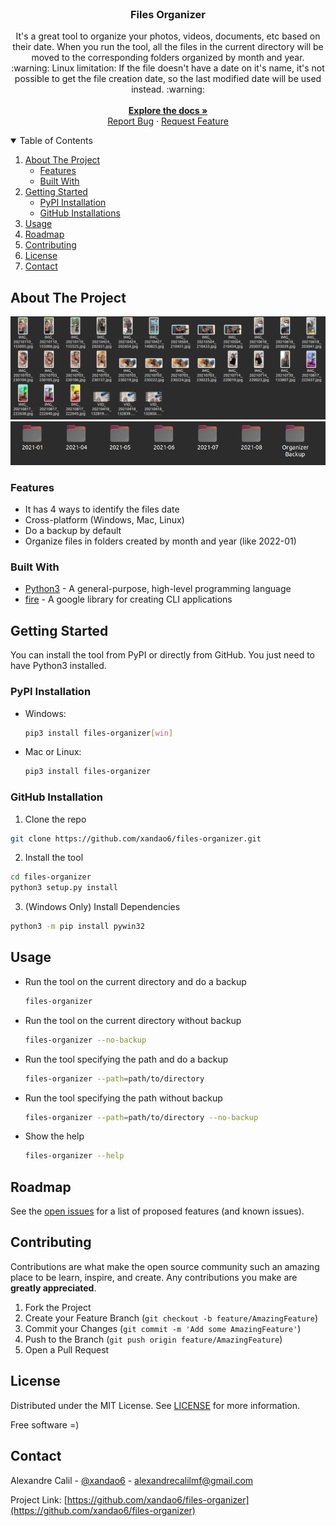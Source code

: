 <br />
<p align="center">
  <h3 align="center">Files Organizer</h3>

  <p align="center">
    It's a great tool to organize your photos, videos, documents, etc based on their date.
    When you run the tool, all the files in the current directory will be moved to the corresponding folders organized by month and year.
    <br />
    :warning: Linux limitation: If the file doesn't have a date on it's name, it's not possible to get the file creation date, so the last modified date will be used instead. :warning:
    <br />
	  <br />
    <a href="https://github.com/xandao6/files-organizer"><strong>Explore the docs »</strong></a>
    <br />
    <a href="https://github.com/xandao6/files-organizer/issue">Report Bug</a>
    ·
    <a href="https://github.com/xandao6/files-organizer/issues">Request Feature</a>
  </p>
</p>



<!-- TABLE OF CONTENTS -->
<details open="open">
  <summary>Table of Contents</summary>
  <ol>
    <li>
      <a href="#about-the-project">About The Project</a>
      <ul>
        <li><a href="#features">Features</a></li>
        <li><a href="#built-with">Built With</a></li>
      </ul>
    </li>
    <li>
      <a href="#getting-started">Getting Started</a>
      <ul>
        <li><a href="#pypi-installation">PyPI Installation</a></li>
        <li><a href="#github-installation">GitHub Installations</a></li>
      </ul>
    </li>
    <li><a href="#usage">Usage</a></li>
    <li><a href="#roadmap">Roadmap</a></li>
    <li><a href="#contributing">Contributing</a></li>
    <li><a href="#license">License</a></li>
    <li><a href="#contact">Contact</a></li>
  </ol>
</details>



<!-- ABOUT THE PROJECT -->
## About The Project

<div align="center">
  <a href="https://github.com/xandao6/files-organizer">
    <img src="images/before.png" alt="before organize">
	  <img src="images/after.png" alt="after organize">
  </a>
</div>

### Features

* It has 4 ways to identify the files date
* Cross-platform (Windows, Mac, Linux)
* Do a backup by default
* Organize files in folders created by month and year (like 2022-01)

### Built With

* [Python3](https://www.python.org/) - A general-purpose, high-level programming language
* [fire](https://github.com/google/python-fire) - A google library for creating CLI applications


<!-- GETTING STARTED -->
## Getting Started

You can install the tool from PyPI or directly from GitHub. You just need to have Python3 installed.

### PyPI Installation

* Windows:
  ```sh
  pip3 install files-organizer[win]
  ```
* Mac or Linux:
  ```sh
  pip3 install files-organizer
	```

### GitHub Installation

1. Clone the repo
  ```sh
  git clone https://github.com/xandao6/files-organizer.git
  ```

2. Install the tool
  ```sh
  cd files-organizer
  python3 setup.py install
  ```

3. (Windows Only) Install Dependencies
  ```sh
  python3 -m pip install pywin32
  ```

<!-- USAGE EXAMPLES -->
## Usage

* Run the tool on the current directory and do a backup
	```sh
  files-organizer
  ```
* Run the tool on the current directory without backup
	```sh
  files-organizer --no-backup
  ```
* Run the tool specifying the path and do a backup
	```sh
  files-organizer --path=path/to/directory
  ```
* Run the tool specifying the path without backup
	```sh
  files-organizer --path=path/to/directory --no-backup
  ```
* Show the help
  ```sh
  files-organizer --help
  ```


<!-- ROADMAP -->
## Roadmap

See the [open issues](https://github.com/xandao6/files-organizer/issues) for a list of proposed features (and known issues).


<!-- CONTRIBUTING -->
## Contributing

Contributions are what make the open source community such an amazing place to be learn, inspire, and create. Any contributions you make are **greatly appreciated**.

1. Fork the Project
2. Create your Feature Branch (`git checkout -b feature/AmazingFeature`)
3. Commit your Changes (`git commit -m 'Add some AmazingFeature'`)
4. Push to the Branch (`git push origin feature/AmazingFeature`)
5. Open a Pull Request

<!-- LICENSE -->
## License

Distributed under the MIT License. See [LICENSE](./LICENSE.md) for more information.

Free software =)


<!-- CONTACT -->
## Contact

Alexandre Calil - [@xandao6](https://www.linkedin.com/in/xandao6/) - alexandrecalilmf@gmail.com

Project Link: [https://github.com/xandao6/files-organizer](https://github.com/xandao6/files-organizer)


<!-- LINKS & IMAGES Variables-->
<!-- https://www.markdownguide.org/basic-syntax/#reference-style-links -->
[contributors-shield]: https://img.shields.io/github/contributors/xandao6/repo.svg?style=for-the-badge
[contributors-url]: https://github.com/xandao6/repo/graphs/contributors
[forks-shield]: https://img.shields.io/github/forks/xandao6/repo.svg?style=for-the-badge
[forks-url]: https://github.com/xandao6/repo/network/members
[stars-shield]: https://img.shields.io/github/stars/xandao6/repo.svg?style=for-the-badge
[stars-url]: https://github.com/xandao6/repo/stargazers
[issues-shield]: https://img.shields.io/github/issues/xandao6/repo.svg?style=for-the-badge
[issues-url]: https://github.com/xandao6/repo/issues
[license-shield]: https://img.shields.io/github/license/xandao6/repo.svg?style=for-the-badge
[license-url]: https://github.com/xandao6/repo/blob/master/LICENSE.txt
[linkedin-shield]: https://img.shields.io/badge/-LinkedIn-black.svg?style=for-the-badge&logo=linkedin&colorB=555
[linkedin-url]: https://linkedin.com/in/xandao6
